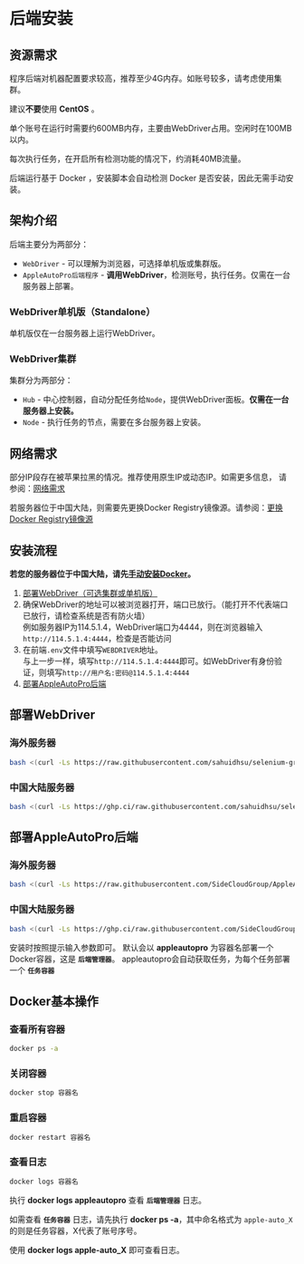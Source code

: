 # 后端安装

## 资源需求

程序后端对机器配置要求较高，推荐至少4G内存。如账号较多，请考虑使用集群。

建议**不要**使用 **CentOS** 。

单个账号在运行时需要约600MB内存，主要由WebDriver占用。空闲时在100MB以内。

每次执行任务，在开启所有检测功能的情况下，约消耗40MB流量。

后端运行基于 Docker ，安装脚本会自动检测 Docker 是否安装，因此无需手动安装。

## 架构介绍

后端主要分为两部分：

- `WebDriver` - 可以理解为浏览器，可选择单机版或集群版。
- `AppleAutoPro后端程序` - **调用WebDriver**，检测账号，执行任务。仅需在一台服务器上部署。

### WebDriver单机版（Standalone）

单机版仅在一台服务器上运行WebDriver。

### WebDriver集群

集群分为两部分：

- `Hub` - 中心控制器，自动分配任务给`Node`，提供WebDriver面板。**仅需在一台服务器上安装。**
- `Node` - 执行任务的节点，需要在多台服务器上安装。

## 网络需求

部分IP段存在被苹果拉黑的情况。推荐使用原生IP或动态IP。如需更多信息， 请参阅：[网络需求](../others/stat)

若服务器位于中国大陆，则需要先更换Docker Registry镜像源。请参阅：[更换Docker Registry镜像源](../others/docker-mirror)

## 安装流程

**若您的服务器位于中国大陆，请先[手动安装Docker](../others/docker-install-cn)。**

1. [部署WebDriver（可选集群或单机版）](#部署webdriver)
2. 确保WebDriver的地址可以被浏览器打开，端口已放行。（能打开不代表端口已放行，请检查系统是否有防火墙）\
   例如服务器IP为114.5.1.4，WebDriver端口为4444，则在浏览器输入`http://114.5.1.4:4444`，检查是否能访问
3. 在前端`.env`文件中填写`WEBDRIVER`地址。 \
   与上一步一样，填写`http://114.5.1.4:4444`即可。如WebDriver有身份验证，则填写`http://用户名:密码@114.5.1.4:4444`
4. [部署AppleAutoPro后端](#部署appleautopro后端)

## 部署WebDriver

### 海外服务器

```bash
bash <(curl -Ls https://raw.githubusercontent.com/sahuidhsu/selenium-grid-docker/main/wd.sh)
```

### 中国大陆服务器

```bash
bash <(curl -Ls https://ghp.ci/raw.githubusercontent.com/sahuidhsu/selenium-grid-docker/main/wd.sh)
```

## 部署AppleAutoPro后端

### 海外服务器

```bash
bash <(curl -Ls https://raw.githubusercontent.com/SideCloudGroup/AppleAutoPro-Backend/main/install.sh)
```

### 中国大陆服务器

```bash
bash <(curl -Ls https://ghp.ci/raw.githubusercontent.com/SideCloudGroup/AppleAutoPro-Backend/main/install.sh)
```

安装时按照提示输入参数即可。
默认会以 **appleautopro** 为容器名部署一个Docker容器，这是 **`后端管理器`**。
appleautopro会自动获取任务，为每个任务部署一个 **`任务容器`**

## Docker基本操作

### 查看所有容器

```bash
docker ps -a
```

### 关闭容器

```bash
docker stop 容器名
```

### 重启容器

```bash
docker restart 容器名
```

### 查看日志

```bash
docker logs 容器名
```

执行 **docker logs appleautopro** 查看 **`后端管理器`** 日志。

如需查看 **`任务容器`** 日志，请先执行 **docker ps -a**，其中命名格式为 `apple-auto_X` 的则是任务容器，X代表了账号序号。

使用 **docker logs apple-auto_X** 即可查看日志。